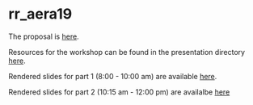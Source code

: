 # rr_aera19

The proposal is [here](https://github.com/ResearchTransparency/rr_aera19/blob/master/proposal/combined-modified.pdf).

Resources for the workshop can be found in the presentation directory [here](https://github.com/ResearchTransparency/rr_aera19/tree/master/presentation).

Rendered slides for part 1 (8:00 - 10:00 am) are available [here](http://www.datalorax.com/talks/aera19-rr-p1/#1).

Rendered slides for part 2 (10:15 am - 12:00 pm) are availalbe [here](http://www.datalorax.com/talks/aera19-rr-p2/#1)

